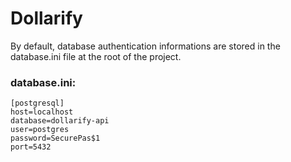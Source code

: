 # Dollarify


By default, database authentication informations are stored in the database.ini file at the root of the project.
### database.ini:
```
[postgresql]
host=localhost
database=dollarify-api
user=postgres
password=SecurePas$1
port=5432
```